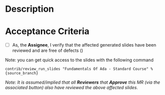 # Description

<!-- insert description of the problem here -->

# Acceptance Criteria

- [ ] As, the **Assignee**, I verify that the affected generated slides have been reviewed and are free of defects (<!-- insert github link to slide set here -->)

Note: you can get quick access to the slides with the following command

```
contrib/review_run_slides "Fundamentals Of Ada - Standard Course" %{source_branch}
```

_Note: It is assumed/implied that all **Reviewers** that **Approve** this MR (via the associated button) also have reviewed the above affected slides._
<!-- Add any other checklist item relevant to the MR here -->
